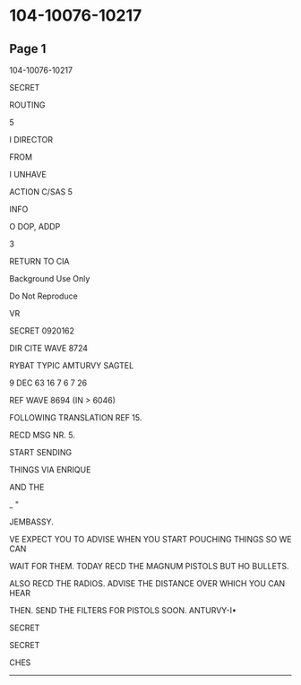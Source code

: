 # 104-10076-10217

## Page 1

104-10076-10217

SECRET

ROUTING

5

I DIRECTOR

FROM

I UNHAVE

ACTION C/SAS 5

INFO

O DOP, ADDP

3

RETURN TO CIA

Background Use Only

Do Not Reproduce

VR

SECRET 0920162

DIR CITE WAVE 8724

RYBAT TYPIC AMTURVY SAGTEL

9 DEC 63 16 7 6 7 26

REF WAVE 8694 (IN > 6046)

FOLLOWING TRANSLATION REF 15.

RECD MSG NR. 5.

START SENDING

THINGS VIA ENRIQUE

AND THE

_ "

JEMBASSY.

VE EXPECT YOU TO ADVISE WHEN YOU START POUCHING THINGS SO WE CAN

WAIT FOR THEM. TODAY RECD THE MAGNUM PISTOLS BUT HO BULLETS.

ALSO RECD THE RADIOS. ADVISE THE DISTANCE OVER WHICH YOU CAN HEAR

THEN. SEND THE FILTERS FOR PISTOLS SOON. ANTURVY-I•

SECRET

SECRET

CHES

---

